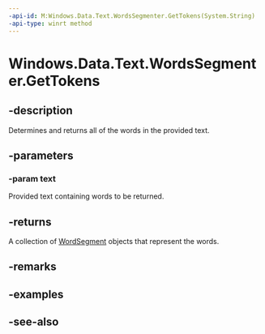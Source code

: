 ----api-id: M:Windows.Data.Text.WordsSegmenter.GetTokens(System.String)
-api-type: winrt method
---<!-- Method syntaxpublic Windows.Foundation.Collections.IVectorView<Windows.Data.Text.WordSegment> GetTokens(System.String text)--># Windows.Data.Text.WordsSegmenter.GetTokens## -descriptionDetermines and returns all of the words in the provided text.## -parameters### -param textProvided text containing words to be returned.## -returnsA collection of [WordSegment](wordsegment.md) objects that represent the words.## -remarks## -examples## -see-also